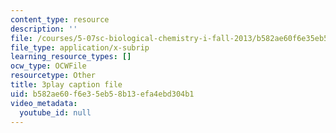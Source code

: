 ```yaml
---
content_type: resource
description: ''
file: /courses/5-07sc-biological-chemistry-i-fall-2013/b582ae60f6e35eb58b13efa4ebd304b1_f-bMQdul6xI.vtt
file_type: application/x-subrip
learning_resource_types: []
ocw_type: OCWFile
resourcetype: Other
title: 3play caption file
uid: b582ae60-f6e3-5eb5-8b13-efa4ebd304b1
video_metadata:
  youtube_id: null
---
```

